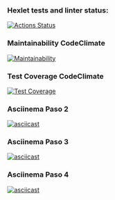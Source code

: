### Hexlet tests and linter status:

[![Actions Status](https://github.com/jcastiblancoc/fullstack-javascript-project-138/actions/workflows/hexlet-check.yml/badge.svg)](https://github.com/jcastiblancoc/fullstack-javascript-project-138/actions)

### Maintainability CodeClimate

[![Maintainability](https://api.codeclimate.com/v1/badges/18d2b2d7ffb685a596a1/maintainability)](https://codeclimate.com/github/jcastiblancoc/fullstack-javascript-project-138/maintainability)

### Test Coverage CodeClimate

[![Test Coverage](https://api.codeclimate.com/v1/badges/18d2b2d7ffb685a596a1/test_coverage)](https://codeclimate.com/github/jcastiblancoc/fullstack-javascript-project-138/test_coverage)

### Asciinema Paso 2

[![asciicast](https://asciinema.org/a/0mUMjKq3wY70qvToGyXLZLVNc.svg)](https://asciinema.org/a/0mUMjKq3wY70qvToGyXLZLVNc)

### Asciinema Paso 3

[![asciicast](https://asciinema.org/a/2xPzfgJbdlJMsqsPLDOuah7vM.svg)](https://asciinema.org/a/2xPzfgJbdlJMsqsPLDOuah7vM)

### Asciinema Paso 4

[![asciicast](https://asciinema.org/a/amDpp2mPGaSg71IJyKjzDD7l8.svg)](https://asciinema.org/a/amDpp2mPGaSg71IJyKjzDD7l8)
